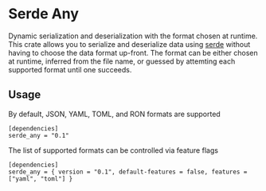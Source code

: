# Serde Any

Dynamic serialization and deserialization with the format chosen at runtime.
This crate allows you to serialize and deserialize data using [serde](https://serde.rs/) without having to choose the data format up-front.
The format can be either chosen at runtime, inferred from the file name, or guessed by attemting each supported format until one succeeds.

## Usage

By default, JSON, YAML, TOML, and RON formats are supported

```
[dependencies]
serde_any = "0.1"
```

The list of supported formats can be controlled via feature flags

```
[dependencies]
serde_any = { version = "0.1", default-features = false, features = ["yaml", "toml"] }
```
